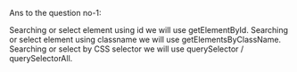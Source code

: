 Ans to the question no-1:

Searching or select element using id we will use getElementById.
Searching or select element using classname we will use getElementsByClassName.
Searching or select by CSS selector we will use querySelector / querySelectorAll.